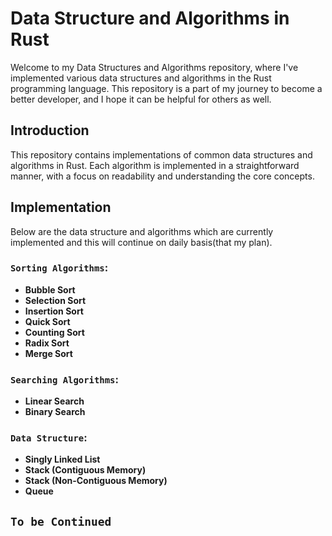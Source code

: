 # Data Structure and Algorithms in Rust
Welcome to my Data Structures and Algorithms repository, where I've implemented various data structures and algorithms in the Rust programming language. This repository is a part of my journey to become a better developer, and I hope it can be helpful for others as well.

## Introduction
This repository contains implementations of common data structures and algorithms in Rust. Each algorithm is implemented in a straightforward manner, with a focus on readability and understanding the core concepts.

## Implementation
Below are the data structure and algorithms which are currently implemented and this will continue on daily basis(that my plan).
### `Sorting Algorithms`:
- **Bubble Sort**
- **Selection Sort**
- **Insertion Sort**
- **Quick Sort**
- **Counting Sort**
- **Radix Sort**
- **Merge Sort**

### `Searching Algorithms`:
- **Linear Search**
- **Binary Search**

### `Data Structure`:
- **Singly Linked List**
- **Stack (Contiguous Memory)**
- **Stack (Non-Contiguous Memory)**
- **Queue**

## `To be Continued`
